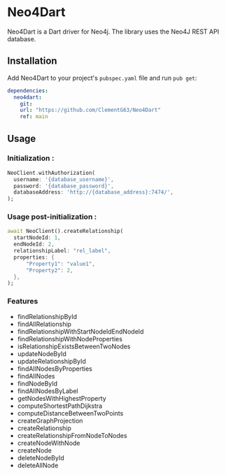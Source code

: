 
# Neo4Dart

Neo4Dart is a Dart driver for Neo4j. 
The library uses the Neo4J REST API database. 

## Installation

Add Neo4Dart to your project's  `pubspec.yaml`  file and run `pub get`:

```yaml
dependencies:
  neo4dart:  
  	git:  
	url: "https://github.com/ClementG63/Neo4Dart"  
	ref: main
```

## Usage
### Initialization :
```dart
NeoClient.withAuthorization(  
  username: '{database_username}',  
  password: '{database_password}',  
  databaseAddress: 'http://{database_address}:7474/',  
);
```

### Usage post-initialization :
```dart
await NeoClient().createRelationship(  
  startNodeId: 1,  
  endNodeId: 2,  
  relationshipLabel: "rel_label",  
  properties: {
	  "Property1": "value1",
	  "Property2": 2,
  },  
);
```

### Features

 - findRelationshipById
 - findAllRelationship
 - findRelationshipWithStartNodeIdEndNodeId
 - findRelationshipWithNodeProperties
 - isRelationshipExistsBetweenTwoNodes
 - updateNodeById
 - updateRelationshipById
 - findAllNodesByProperties
 - findAllNodes
 - findNodeById
 - findAllNodesByLabel
 - getNodesWithHighestProperty
 - computeShortestPathDijkstra
 - computeDistanceBetweenTwoPoints
 - createGraphProjection
 - createRelationship
 - createRelationshipFromNodeToNodes
 - createNodeWithNode
 - createNode
 - deleteNodeById
 - deleteAllNode

